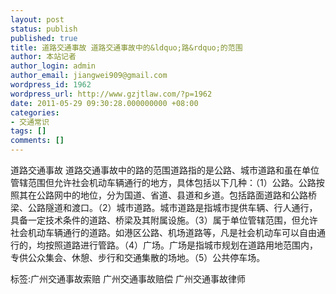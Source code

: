```yaml
---
layout: post
status: publish
published: true
title: 道路交通事故 道路交通事故中的&ldquo;路&rdquo;的范围
author: 本站记者
author_login: admin
author_email: jiangwei909@gmail.com
wordpress_id: 1962
wordpress_url: http://www.gzjtlaw.com/?p=1962
date: 2011-05-29 09:30:28.000000000 +08:00
categories:
- 交通常识
tags: []
comments: []
---
```

道路交通事故 道路交通事故中的路的范围道路指的是公路、城市道路和虽在单位管辖范围但允许社会机动车辆通行的地方，具体包括以下几种：（1）公路。公路按照其在公路网中的地位，分为国道、省道、县道和乡道。包括路面道路和公路桥梁、公路隧道和渡口。（2）城市道路。城市道路是指城市提供车辆、行人通行，具备一定技术条件的道路、桥梁及其附属设施。（3）属于单位管辖范围，但允许社会机动车辆通行的道路。如港区公路、机场道路等，凡是社会机动车可以自由通行的，均按照道路进行管路。（4）广场。广场是指城市规划在道路用地范围内，专供公众集会、休憩、步行和交通集散的场地。（5）公共停车场。标签:广州交通事故索赔 广州交通事故赔偿 广州交通事故律师
